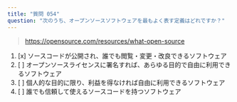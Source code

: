 ```yaml
---
title: "質問 054"
question: "次のうち、オープンソースソフトウェアを最もよく表す定義はどれですか？"
---
```



> https://opensource.com/resources/what-open-source
1. [x] ソースコードが公開され、誰でも閲覧・変更・改良できるソフトウェア
1. [ ] オープンソースライセンスに署名すれば、あらゆる目的で自由に利用できるソフトウェア
1. [ ] 個人的な目的に限り、利益を得なければ自由に利用できるソフトウェア
1. [ ] 誰でも信頼して使えるソースコードを持つソフトウェア